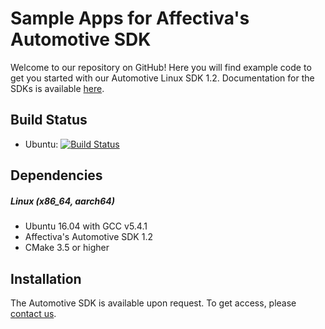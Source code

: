 # Sample Apps for Affectiva's Automotive SDK

Welcome to our repository on GitHub! Here you will find example code to get you started with our Automotive Linux SDK 1.2. Documentation for the SDKs is available [here](https://auto.affectiva.com).

Build Status
------------
- Ubuntu: [![Build Status](https://travis-ci.org/Affectiva/cpp-sdk-samples.svg?branch=auto-sdk-1.2)](https://travis-ci.org/Affectiva/cpp-sdk-samples)

Dependencies
------------

##### Linux (x86_64, aarch64)
- Ubuntu 16.04 with GCC v5.4.1
- Affectiva's Automotive SDK 1.2
- CMake 3.5 or higher

Installation
------------

The Automotive SDK is available upon request. To get access, please [contact us](https://auto.affectiva.com/).
